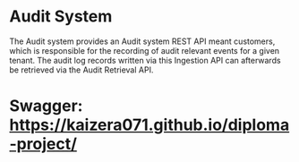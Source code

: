 # Audit System
The Audit system provides an Audit system REST API meant customers, which is responsible for the recording of audit relevant events for a given tenant. The audit log records written via this Ingestion API can afterwards be retrieved via the Audit Retrieval API.
# Swagger: https://kaizera071.github.io/diploma-project/
